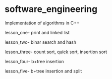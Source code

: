 # software_engineering

Implementation of algorithms in C++

lesson_one-  print and linked list

lesson_two-  binar search and hash

lesson_three- count sort, quick sort, insertion sort

lesson_four- b+tree insertion

lesson_five- b+tree insertion and split
